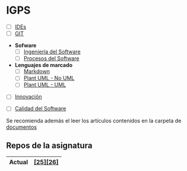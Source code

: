 # IGPS

- [ ] [IDEs]()
- [ ] [GIT]()
- **Sofware**
  - [ ] [Ingeniería del Software]()
  - [ ] [Procesos del Software]()
- **Lenguajes de marcado**
  - [ ] [Markdown]()
  - [ ] [Plant UML - No UML]()
  - [ ] [Plant UML - UML]()
- [ ] [Innovación]()
- [ ] [Calidad del Software]()


Se recomienda además el leer los artículos contenidos en la carpeta de [documentos](documentos/README.md)

## Repos de la asignatura

<div align=center>

|Actual|[[25][26]](https://github.com/miguelancabezon/25-26-igps)|
|:-|:-

</div>
